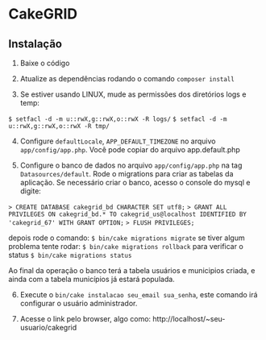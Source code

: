 # CakeGRID

## Instalação

1. Baixe o código

2. Atualize as dependências rodando o comando `composer install`

3. Se estiver usando LINUX, mude as permissões dos diretórios logs e temp:

`$ setfacl -d -m u::rwX,g::rwX,o::rwX -R logs/`
`$ setfacl -d -m u::rwX,g::rwX,o::rwX -R tmp/`

4. Configure `defaultLocale`, `APP_DEFAULT_TIMEZONE` no arquivo `app/config/app.php`. Você pode copiar do arquivo app.default.php

5. Configure o banco de dados no arquivo `app/config/app.php` na tag `Datasources/default`. Rode o migrations para criar as tabelas da aplicação.
Se necessário criar o banco, acesso o console do mysql e digite:

`> CREATE DATABASE cakegrid_bd CHARACTER SET utf8;`
`> GRANT ALL PRIVILEGES ON cakegrid_bd.* TO cakegrid_us@localhost IDENTIFIED BY 'cakegrid_67' WITH GRANT OPTION;`
`> FLUSH PRIVILEGES;`

depois rode o comando:
`$ bin/cake migrations migrate`
se tiver algum problema tente rodar:
`$ bin/cake migrations rollback`
para verificar o status
`$ bin/cake migrations status`

Ao final da operação o banco terá a tabela usuários e municipios criada, e ainda com a tabela municípios já estará populada.

6. Execute o `bin/cake instalacao seu_email sua_senha`, este comando irá configurar o usuário administrador.

7. Acesse o link pelo browser, algo como: http://localhost/~seu-usuario/cakegrid
